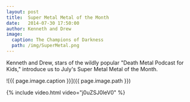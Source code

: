 ```yaml
---
layout: post
title:  Super Metal Metal of the Month
date:   2014-07-30 17:50:00
author: Kenneth and Drew
image:
  caption: The Champions of Darkness
  path: /img/SuperMetal.png
---
```


Kenneth and Drew, stars of the wildly popular "Death Metal Podcast for Kids," introduce us to July's Super Metal Metal of the Month.

![{{ page.image.caption }}]({{ page.image.path }})


{% include video.html video="j0uZSJ0leV0" %}
